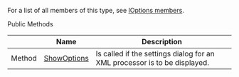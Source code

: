 For a list of all members of this type, see [IOptions members](Eplan.EplApi.AFu~Eplan.EplApi.ApplicationFramework.IOptions_members.html).

Public Methods

|  | Name | Description |
| --- | --- | --- |
| Method | [ShowOptions](Eplan.EplApi.AFu~Eplan.EplApi.ApplicationFramework.IOptions~ShowOptions.html) | Is called if the settings dialog for an XML processor is to be displayed. |
